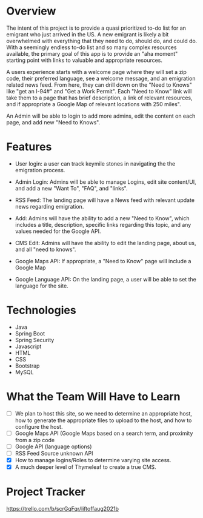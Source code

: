 # Overview
The intent of this project is to provide a quasi prioritized to-do list for an emigrant who just arrived in the US. A new emigrant is likely a bit overwhelmed with everything that they need to do, should do, and could do. With a seemingly endless to-do list and so many complex resources available, the primary goal of this app is to provide an "aha moment" starting point with links to valuable and appropriate resources.

A users experience starts with a welcome page where they will set a zip code, their preferred language, see a welcome message, and an emigration related news feed. From here, they can drill down on the "Need to Knows" like "get an I-94#" and "Get a Work Permit". Each "Need to Know" link will take them to a page that has brief description, a link of relevant resources, and if appropriate a Google Map of relevant locations with 250 miles".

An Admin will be able to login to add more admins, edit the content on each page, and add new "Need to Knows".

# Features
- User login: a user can track keymile stones in navigating the the emigration process.
- Admin Login: Admins will be able to manage Logins, edit site content/UI, and add a new "Want To", "FAQ", and "links".

- RSS Feed: The landing page will have a News feed with relevant update news regarding emigration.
- Add: Admins will have the ability to add a new "Need to Know", which includes a title, description, specific links regarding this topic, and any values needed for the Google API.
- CMS Edit: Admins will have the ability to edit the landing page, about us, and all "need to knows".
- Google Maps API: If appropriate, a "Need to Know" page will include a Google Map
- Google Language API: On the landing page, a user will be able to set the language for the site.


# Technologies
- Java
- Spring Boot
- Spring Security
- Javascript
- HTML
- CSS
- Bootstrap
- MySQL

# What the Team Will Have to Learn
- [ ] We plan to host this site, so we need to determine an appropriate host, how to generate the appropriate files to upload to the host, and how to configure the host.
- [ ] Google Maps API (Google Maps based on a search term, and proximity from a zip code
- [ ] Google API (language options)
- [ ] RSS Feed Source unknown API
- [x] How to manage logins/Roles to determine varying site access.
- [x] A much deeper level of Thymeleaf to create a true CMS.

# Project Tracker
https://trello.com/b/scrGqFqr/liftoffaug2021b
